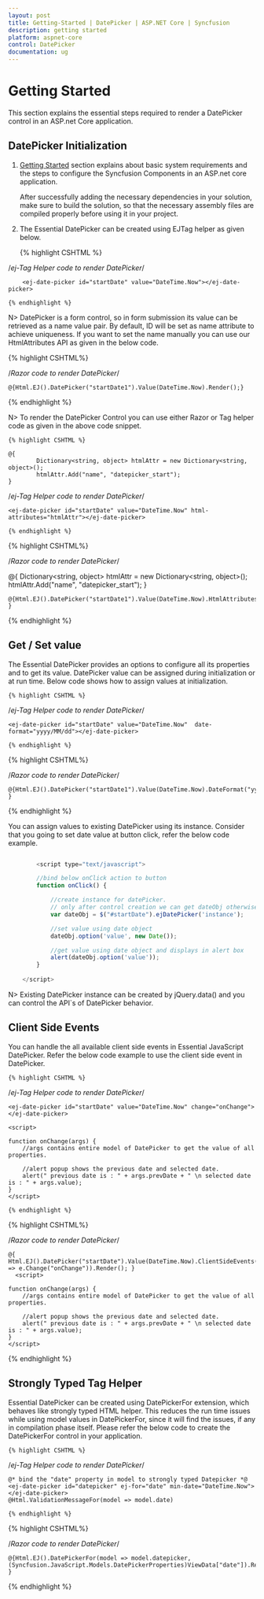 ```yaml
---
layout: post
title: Getting-Started | DatePicker | ASP.NET Core | Syncfusion
description: getting started
platform: aspnet-core
control: DatePicker
documentation: ug
---
```


# Getting Started

This section explains the essential steps required to render a DatePicker control in an ASP.net Core application.

## DatePicker Initialization

1. [Getting Started](/aspnet-core/getting-started) section explains about basic system requirements and the steps to configure the Syncfusion Components in an ASP.net core application.

    After successfully adding the necessary dependencies in your solution, make sure to build the solution, so that the necessary assembly files are compiled properly before using it in your project.

2. The Essential DatePicker can be created using EJTag helper as given below.

    {% highlight CSHTML %}

/*ej-Tag Helper code to render DatePicker*/

        <ej-date-picker id="startDate" value="DateTime.Now"></ej-date-picker>
               
    {% endhighlight %}

N>  DatePicker is a form control, so in form submission its value can be retrieved as a name value pair. By default, ID will be set as name attribute to achieve uniqueness. If you want to set the name manually you can use our HtmlAttributes API as given in the below code.
    
{% highlight CSHTML%}

/*Razor code to render DatePicker*/

    @{Html.EJ().DatePicker("startDate1").Value(DateTime.Now).Render();}

{% endhighlight %}

N> To render the DatePicker Control you can use either Razor or Tag helper code as given in the above code snippet.

    {% highlight CSHTML %}

    @{
            Dictionary<string, object> htmlAttr = new Dictionary<string, object>();
            htmlAttr.Add("name", "datepicker_start");
    }

/*ej-Tag Helper code to render DatePicker*/

    <ej-date-picker id="startDate" value="DateTime.Now" html-attributes="htmlAttr"></ej-date-picker>

    {% endhighlight %}

{% highlight CSHTML%}

/*Razor code to render DatePicker*/

@{
     Dictionary<string, object> htmlAttr = new Dictionary<string, object>();
     htmlAttr.Add("name", "datepicker_start");
}

    @{Html.EJ().DatePicker("startDate1").Value(DateTime.Now).HtmlAttributes(htmlAttr).Render(); }


{% endhighlight %}

## Get / Set value

The Essential DatePicker provides an options to configure all its properties and to get its value. DatePicker value can be assigned during initialization or at run time. Below code shows how to assign values at initialization.

    {% highlight CSHTML %}

/*ej-Tag Helper code to render DatePicker*/

    <ej-date-picker id="startDate" value="DateTime.Now"  date-format="yyyy/MM/dd"></ej-date-picker>

    {% endhighlight %}

{% highlight CSHTML%}

/*Razor code to render DatePicker*/

    @{Html.EJ().DatePicker("startDate1").Value(DateTime.Now).DateFormat("yyyy/MM/dd").Render(); }

{% endhighlight %}

You can assign values to existing DatePicker using its instance. Consider that you going to set date value at button click, refer the below code example.

~~~ javascript

        <script type="text/javascript">

        //bind below onClick action to button
        function onClick() {

            //create instance for datePicker.
            // only after control creation we can get dateObj otherwise it throws exception.
            var dateObj = $("#startDate").ejDatePicker('instance');

            //set value using date object
            dateObj.option('value', new Date());

            //get value using date object and displays in alert box
            alert(dateObj.option('value'));
        }
  
    </script>

~~~
    

N> Existing DatePicker instance can be created by jQuery.data() and you can control the API`s of DatePicker behavior.

## Client Side Events

You can handle the all available client side events in Essential JavaScript DatePicker. Refer the below code example to use the client side event in DatePicker.

    {% highlight CSHTML %}

/*ej-Tag Helper code to render DatePicker*/

    <ej-date-picker id="startDate" value="DateTime.Now" change="onChange"></ej-date-picker>
	
    <script>    
    
    function onChange(args) {
        //args contains entire model of DatePicker to get the value of all properties.

        //alert popup shows the previous date and selected date.
        alert(" previous date is : " + args.prevDate + " \n selected date is : " + args.value);
    }     
    </script>

    {% endhighlight %}

{% highlight CSHTML%}

/*Razor code to render DatePicker*/

    @{ Html.EJ().DatePicker("startDate").Value(DateTime.Now).ClientSideEvents(e => e.Change("onChange")).Render(); } 
      <script>    
    
    function onChange(args) {
        //args contains entire model of DatePicker to get the value of all properties.

        //alert popup shows the previous date and selected date.
        alert(" previous date is : " + args.prevDate + " \n selected date is : " + args.value);
    }     
    </script>

{% endhighlight %}

## Strongly Typed Tag Helper

Essential DatePicker can be created using DatePickerFor extension, which behaves like strongly typed HTML helper. This reduces the run time issues while using model values in DatePickerFor, since it will find the issues, if any in compilation phase itself.
Please refer the below code to create the DatePickerFor control in your application.

    {% highlight CSHTML %}

/*ej-Tag Helper code to render DatePicker*/

    @* bind the "date" property in model to strongly typed Datepicker *@
    <ej-date-picker id="datepicker" ej-for="date" min-date="DateTime.Now"></ej-date-picker>
    @Html.ValidationMessageFor(model => model.date)

    {% endhighlight %}

{% highlight CSHTML%}

/*Razor code to render DatePicker*/

    @{Html.EJ().DatePickerFor(model => model.datepicker, (Syncfusion.JavaScript.Models.DatePickerProperties)ViewData["date"]).Render(); }

{% endhighlight %}
